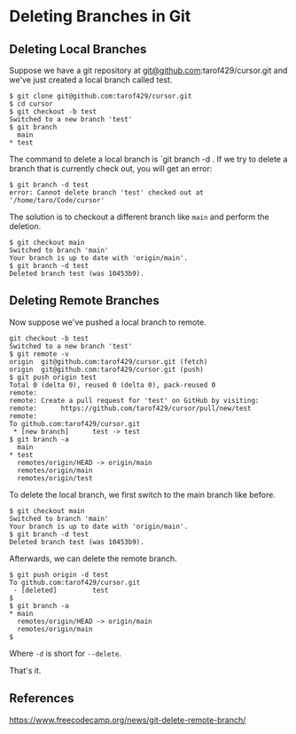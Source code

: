 # Deleting Branches in Git

## Deleting Local Branches

Suppose we have a git repository at git@github.com:tarof429/cursor.git and we've just created a local branch called test.

```
$ git clone git@github.com:tarof429/cursor.git
$ cd cursor
$ git checkout -b test
Switched to a new branch 'test'
$ git branch   
  main
* test
```

The command to delete a local branch is `git branch -d <branch>. If we try to delete a branch that is currently check out, you will get an error:

```
$ git branch -d test
error: Cannot delete branch 'test' checked out at '/home/taro/Code/cursor'
```

The solution is to checkout a different branch like `main` and perform the deletion.

```
$ git checkout main
Switched to branch 'main'
Your branch is up to date with 'origin/main'.
$ git branch -d test
Deleted branch test (was 10453b9).
```

## Deleting Remote Branches

Now suppose we've pushed a local branch to remote.

```
git checkout -b test
Switched to a new branch 'test'
$ git remote -v
origin	git@github.com:tarof429/cursor.git (fetch)
origin	git@github.com:tarof429/cursor.git (push)
$ git push origin test
Total 0 (delta 0), reused 0 (delta 0), pack-reused 0
remote: 
remote: Create a pull request for 'test' on GitHub by visiting:
remote:      https://github.com/tarof429/cursor/pull/new/test
remote: 
To github.com:tarof429/cursor.git
 * [new branch]      test -> test
$ git branch -a
  main
* test
  remotes/origin/HEAD -> origin/main
  remotes/origin/main
  remotes/origin/test
```

To delete the local branch, we first switch to the main branch like before.

```
$ git checkout main
Switched to branch 'main'
Your branch is up to date with 'origin/main'.
$ git branch -d test
Deleted branch test (was 10453b9).
```

Afterwards, we can delete the remote branch.

```
$ git push origin -d test
To github.com:tarof429/cursor.git
 - [deleted]         test
$ 
$ git branch -a
* main
  remotes/origin/HEAD -> origin/main
  remotes/origin/main
$ 
```

Where `-d` is short for `--delete`. 

That's it.

## References

https://www.freecodecamp.org/news/git-delete-remote-branch/

